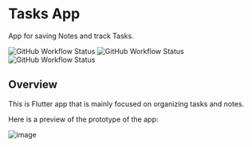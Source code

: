 # Tasks App

App for saving Notes and track Tasks.

![GitHub Workflow Status](https://img.shields.io/github/actions/workflow/status/dersonmutemba/tasks_app/flutter-analyze-and-test.yml?label=tests&logo=github&style=plastic)
![GitHub Workflow Status](https://img.shields.io/github/actions/workflow/status/dersonmutemba/tasks_app/build_android.yml?label=Build%20%28Android%29&logo=android&style=plastic)
![GitHub Workflow Status](https://img.shields.io/github/actions/workflow/status/dersonmutemba/tasks_app/build_ios.yml?label=Build%20%28iOS%29&logo=ios&style=plastic)

## Overview

This is Flutter app that is mainly focused on organizing tasks and notes.

Here is a preview of the prototype of the app:

![image](https://user-images.githubusercontent.com/55860970/234390949-80c81f81-f16f-4fdb-9b94-b300b1450965.png)

